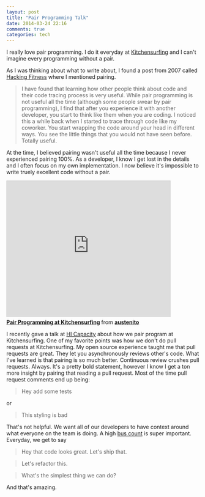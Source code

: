 ```yaml
---
layout: post
title: "Pair Programming Talk"
date: 2014-03-24 22:16
comments: true
categories: tech
---
```


I really love pair programming. I do it everyday at [Kitchensurfing](http://kitchensurfing.com)
and I can't imagine every programming without a pair.

As I was thinking about what to write about, I found a post from 2007 called
[Hacking Fitness](http://austenito.com/blog/2007/10/14/hacking-fitness/) where I mentioned
pairing.

> I have found that learning how other people think about code and their code tracing
> process is very useful. While pair programming is not useful all the time
> (although some people swear by pair programming), I find that after you experience
> it with another developer, you start to think like them when you are coding.
> I noticed this a while back when I started to trace through code like my coworker.
> You start wrapping the code around your head in different ways. You see the little things
> that you would not have seen before. Totally useful.

At the time, I believed pairing wasn't useful all the time because
I never experienced pairing 100%. As a developer, I know I get lost in the details
and I often focus on my own implementation. I now believe it's impossible to write
truely excellent code without a pair.

<iframe src="https://www.slideshare.net/slideshow/embed_code/32689798" width="427" height="356" frameborder="0" marginwidth="0" marginheight="0" scrolling="no" style="border:1px solid #CCC; border-width:1px 1px 0; margin-bottom:5px; max-width: 100%;" allowfullscreen> </iframe> <div style="margin-bottom:5px"> <strong> <a href="https://www.slideshare.net/austenito/pairing-at-atkitchensurfing" title="Pair Programming at Kitchensurfing" target="_blank">Pair Programming at Kitchensurfing</a> </strong> from <strong><a href="http://www.slideshare.net/austenito" target="_blank">austenito</a></strong> </div>

I recently gave a talk at [HI Capacity](http://hicapacity.org/) about how we
pair program at Kitchensurfing. One of my favorite points was how we
don't do pull requests at Kitchensurfing.  My open source experience taught me that
pull requests are great. They let you asynchronously
reviews other's code. What I've learned is that pairing is so much better. Continuous review
crushes pull requests. Always. It's a pretty bold statement, however I know I get a ton
more insight by pairing that reading a pull request. Most of the time pull request comments end
up being:

> Hey add some tests

or

> This styling is bad

That's not helpful. We want all of our developers to have context around what everyone on
the team is doing. A high [bus count](https://en.wikipedia.org/wiki/Bus_factor) is super
important. Everyday, we get to say

> Hey that code looks great. Let's ship that.

> Let's refactor this.

> What's the simplest thing we can do?

And that's amazing.
